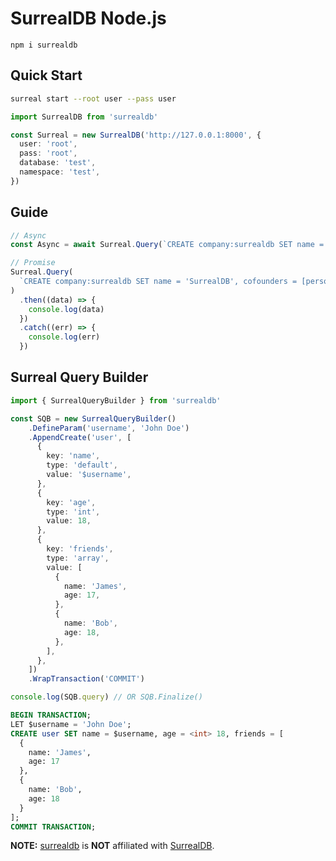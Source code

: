 # SurrealDB Node.js

```shell
npm i surrealdb
```

## Quick Start

```sh
surreal start --root user --pass user
```

```ts
import SurrealDB from 'surrealdb'

const Surreal = new SurrealDB('http://127.0.0.1:8000', {
  user: 'root',
  pass: 'root',
  database: 'test',
  namespace: 'test',
})
```

## Guide


```ts
// Async
const Async = await Surreal.Query(`CREATE company:surrealdb SET name = 'SurrealDB', cofounders = [person:tobie, person:jaime];`)

// Promise
Surreal.Query(
  `CREATE company:surrealdb SET name = 'SurrealDB', cofounders = [person:tobie, person:jaime];`,
)
  .then((data) => {
    console.log(data)
  })
  .catch((err) => {
    console.log(err)
  })
```

## Surreal Query Builder

```ts
import { SurrealQueryBuilder } from 'surrealdb'

const SQB = new SurrealQueryBuilder()
    .DefineParam('username', 'John Doe')
    .AppendCreate('user', [
      {
        key: 'name',
        type: 'default',
        value: '$username',
      },
      {
        key: 'age',
        type: 'int',
        value: 18,
      },
      {
        key: 'friends',
        type: 'array',
        value: [
          {
            name: 'James',
            age: 17,
          },
          {
            name: 'Bob',
            age: 18,
          },
        ],
      },
    ])
    .WrapTransaction('COMMIT')

console.log(SQB.query) // OR SQB.Finalize()
```

```sql
BEGIN TRANSACTION;
LET $username = 'John Doe';
CREATE user SET name = $username, age = <int> 18, friends = [
  {
    name: 'James',
    age: 17
  },
  {
    name: 'Bob',
    age: 18
  }
];
COMMIT TRANSACTION;
```

**NOTE:** [surrealdb](https://github.com/jareer12/surrealdb) is **NOT** affiliated with [SurrealDB](https://surrealdb.com).